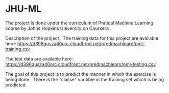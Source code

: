 # JHU-ML

The project is done under the curriculum of Pratical Machine Learning course by Johns Hopkins University on Coursera .

Description of the project :
The training data for this project are available here: https://d396qusza40orc.cloudfront.net/predmachlearn/pml-training.csv

The test data are available here: https://d396qusza40orc.cloudfront.net/predmachlearn/pml-testing.csv

The goal of this project is to predict the manner in which the exercise is being done . There is the "classe" variable in the training set which is being predicted.

